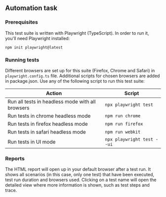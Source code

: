 ## Automation task

### Prerequisites
This test suite is written with Playwright (TypeScript). In order to run it, you'll need Playwright installed:
```
npm init playwright@latest
```

### Running tests
Different browsers are set up for this suite (Firefox, Chrome and Safari) in `playwright.config.ts` file. Additional scripts for chosen browsers are added in package.json. Use any of the following script to run this test suite:

| Action                                           | Script                     |
| ------------------------------------------------ | -------------------------- |
| Run all tests in headless mode with all browsers | `npx playwright test`      |
| Run tests in chrome headless mode                | `npm run chrome`           |
| Run tests in firefox headless mode               | `npm run firefox`          |
| Run tests in safari headless mode                | `npm run webkit`           |
| Run tests in UI mode                             | `npx playwright test --ui` |

### Reports
The HTML report will open up in your default browser after a test run. It shows all scenarios (in this case, only one test) that have been executed, test run duration and browsers used. Clicking on a test name will open the detailed view where more information is shown, such as test steps and trace.